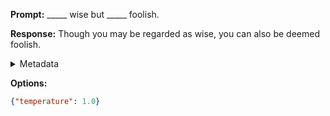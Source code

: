 **Prompt:**
_____ wise but _____ foolish.

**Response:**
Though you may be regarded as wise, you can also be deemed foolish.

<details><summary>Metadata</summary>

- Duration: 886 ms
- Datetime: 2023-09-02T22:14:10.120157
- Model: gpt-3.5-turbo-0613

</details>

**Options:**
```json
{"temperature": 1.0}
```

